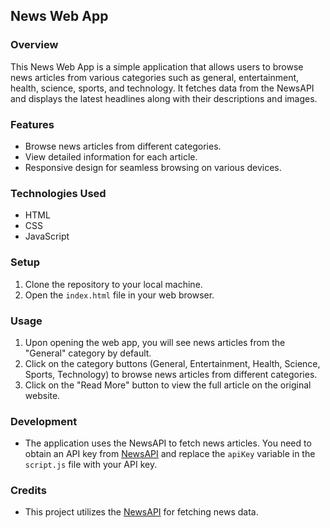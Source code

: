 **News Web App**
---

### Overview
This News Web App is a simple application that allows users to browse news articles from various categories such as general, entertainment, health, science, sports, and technology. It fetches data from the NewsAPI and displays the latest headlines along with their descriptions and images.

### Features
- Browse news articles from different categories.
- View detailed information for each article.
- Responsive design for seamless browsing on various devices.

### Technologies Used
- HTML
- CSS
- JavaScript

### Setup
1. Clone the repository to your local machine.
2. Open the `index.html` file in your web browser.

### Usage
1. Upon opening the web app, you will see news articles from the "General" category by default.
2. Click on the category buttons (General, Entertainment, Health, Science, Sports, Technology) to browse news articles from different categories.
3. Click on the "Read More" button to view the full article on the original website.

### Development
- The application uses the NewsAPI to fetch news articles. You need to obtain an API key from [NewsAPI](https://newsapi.org/) and replace the `apiKey` variable in the `script.js` file with your API key.

### Credits
- This project utilizes the [NewsAPI](https://newsapi.org/) for fetching news data.
